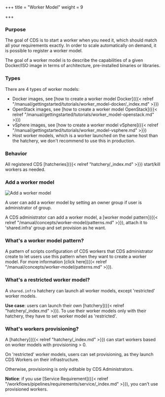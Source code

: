 +++
title = "Worker Model"
weight = 9

+++

### Purpose

The goal of CDS is to start a worker when you need it, which should match all your requirements exactly.
In order to scale automatically on demand, it is possible to register a worker model.

The goal of a worker model is to describe the capabilities of a given Docker/ISO image in terms of architecture, pre-installed binaries or libraries.

### Types

There are 4 types of worker models:

 * Docker images, see [how to create a worker model Docker]({{< relref "/manual/gettingstarted/tutorials/worker_model-docker/_index.md" >}})
 * OpenStack images, see [how to create a worker model OpenStack]({{< relref "/manual/gettingstarted/tutorials/worker_model-openstack.md" >}})
 * vSphere images, see [how to create a worker model vSphere]({{< relref "/manual/gettingstarted/tutorials/worker_model-vsphere.md" >}})
 * Host worker models, which is a worker launched on the same host than the hatchery, we don't recommend to use this in production.

### Behavior

All registered CDS [hatcheries]({{< relref "hatchery/_index.md" >}}) start/kill workers as needed.

### Add a worker model

![Add a worker model](/images/workflows.pipelines.requirements.docker.worker-model.add.png)

A user can add a worker model by setting an owner group if user is administrator of group.

A CDS administrator can add a worker model, a [worker model pattern]({{< relref "/manual/concepts/worker-model/patterns.md" >}}), attach it to 'shared.infra' group and set provision as he want.

### What's a worker model pattern?

A pattern of scripts configuration of CDS workers that CDS administrator create to let users use this pattern when they want to create a worker model. For more information [click here]({{< relref "/manual/concepts/worker-model/patterns.md" >}}).

### What's a restricted worker model?

A `shared.infra` hatchery can launch all worker models, except 'restricted' worker models.

**Use case**: users can launch their own [hatchery]({{< relref "hatchery/_index.md" >}}).
To use their worker models only with their hatchery, they have to set worker model as 'restricted'.

### What's workers provisioning?

A [hatchery]({{< relref "hatchery/_index.md" >}}) can start workers based on worker models with provisioning > 0.

On 'restricted' worker models, users can set provisioning, as they launch CDS Workers on their infrastructure.

Otherwise, provisioning is only editable by CDS Administrators.

**Notice**: if you use [Service Requirement]({{< relref "/workflows/pipelines/requirements/service/_index.md" >}}), you can't
use provisioned workers.
